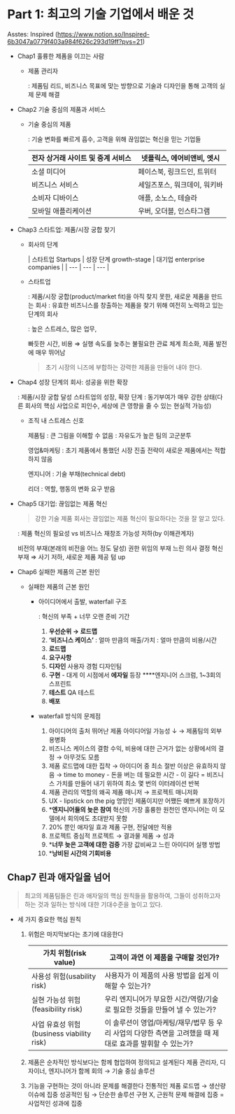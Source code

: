 # Part 1: 최고의 기술 기업에서 배운 것

Asstes: Inspired (https://www.notion.so/Inspired-6b3047a0779f403a984f626c293d19ff?pvs=21)

- Chap1 훌륭한 제품을 이끄는 사람
    - 제품 관리자
        
        : 제품팀 리드, 비즈니스 목표에 맞는 방향으로 기술과 디자인을 통해 고객의 실제 문제 해결
        
- Chap2 기술 중심의 제품과 서비스
    - 기술 중심의 제품
        
        : 기술 변화를 빠르게 흡수, 고객을 위해 끊임없는 혁신을 믿는 기업들
        
        | 전자 상거래 사이트 및 중계 서비스 | 넷플릭스, 에어비앤비, 엣시 |
        | --- | --- |
        | 소셜 미디어 | 페이스북, 링크드인, 트위터 |
        | 비즈니스 서비스 | 세일즈포스, 워크데이, 워키바 |
        | 소비자 디바이스 | 애플, 소노스, 테슬라 |
        | 모바일 애플리케이션 | 우버, 오더블, 인스타그램 |
- Chap3 스타트업: 제품/시장 궁합 찾기
    - 회사의 단계
        
        
        | 스타트업
        Startups |  성장 단계
        growth-stage | 대기업
        enterprise companies |
        | --- | --- | --- |
    - 스타트업
        
        : 제품/시장 궁합(product/market fit)을 아직 찾지 못한, 새로운 제품을 만드는 회사
        : 유효한 비즈니스를 창출하는 제품을 찾기 위해 여전히 노력하고 있는 단계의 회사
        
        : 높은 스트레스, 많은 업무, 
        
        빠듯한 시간, 비용
        ⇒ 실행 속도를 늦추는 불필요한 관료 체계 최소화, 제품 발전에 매우 뛰어남
        
        > 초기 시장의 니즈에 부합하는 강력한 제품을 만들어 내야 한다.
        > 
- Chap4 성장 단계의 회사: 성공을 위한 확장
    
    : 제품/시장 궁합 달성 스타트업의 성장, 확장 단계
    : 동기부여가 매우 강한 상태(다른 회사의 핵심  사업으로 피인수, 세상에 큰 영향을 줄 수 있는 현실적 가능성)
    
    - 조직 내 스트레스 신호
        
        제품팀
        : 큰 그림을 이해할 수 없음
        : 자유도가 높은 팀의 고군분투
        
        영업&마케팅
        : 초기 제품에서 통했던 시장 진출 전략이 새로운 제품에서는 적합하지 않음
        
        엔지니어
        : 기술 부채(technical debt)
        
        리더
        : 역할, 행동의 변화 요구 받음
        
- Chap5 대기업: 끊임없는 제품 혁신
    
    > 강한 기술 제품 회사는 끊임없는 제품 혁신이 필요하다는 것을 잘 알고 있다.
    > 
    
    : 제품 혁신의 필요성 vs 비즈니스 재창조 가능성 저하(by 이해관계자)
    
    비전의 부재(본래의 비전을 어느 정도 달성)
    권한 위임의 부재
    느린 의사 결정
    혁신 부재
    ⇒ 사기 저하, 새로운 제품 제공 텀 up
    
- Chap6 실패한 제품의 근본 원인
    - 실패한 제품의 근본 원인
        - 아이디어에서 출발, waterfall 구조
            
            : 혁신의 부족 + 너무 오랜 준비 기간
            
            1. **우선순위 → 로드맵**
            2. **‘비즈니스 케이스’**
            : 얼마 만큼의 매출/가치
            : 얼마 만큼의 비용/시간
            3. **로드맵**
            4. **요구사항**
            5. **디자인**
            사용자 경험 디자인팀
            6. **구현** - 대게 이 시점에서 **에자일** 등장
            ****엔지니어
            스크럼, 1~3회의 스프린트
            7. **테스트**
            QA 테스트
            8. **배포**
        - waterfall 방식의 문제점
            1. 아이디어의 출처
            뛰어난 제품 아이디어일 가능성 ↓
            → 제품팀의 외부 용병화
            2. 비즈니스 케이스의 결함
            수익, 비용에 대한 근거가 없는 상황에서의 결정
            → 아무것도 모름
            3. 제품 로드맵에 대한 집착
            → 아이디어 중 최소 절반 이상은 유효하지 않음
            → time to money - 돈을 버는 데 필요한 시간 - 이 길다
            = 비즈니스 가치를 만들어 내기 위하여 최소 몇 번의 이터레이션 반복
            4. 제품 관리의 역할의 왜곡
            제품 매니저 → 프로젝트 매니저화
            5. UX - lipstick on the pig
            엉망인 제품이지만 어쨌든 예쁘게 포장하기
            6. ***엔지니어들의 늦은 참여**
            혁신의 가장 훌륭한 원천인 엔지니어는 이 모델에서 회의에도 초대받지 못함
            7. 20% 뿐인 애자일 효과
            제품 구현, 전달에만 적용
            8. 프로젝트 중심적
            프로젝트 → 결과물
            제품 → 성과
            9. ***너무 늦은 고객에 대한 검증**
            가장 값비싸고 느린 아이디어 실행 방법
            10. ***낭비된 시간의 기회비용**

## Chap7 린과 애자일을 넘어

> 최고의 제품팀들은 린과 애자일의 핵심 원칙들을 활용하여, 그들이 성취하고자 하는 것과 일하는 방식에 대한 기대수준을 높이고 있다.
> 
- 세 가지 중요한 핵심 원칙
    1. 위험은 마지막보다는 초기에 대응한다
        
        
        | 가치 위험(risk value) | 고객이 과연 이 제품을 구매할 것인가? |
        | --- | --- |
        | 사용성 위험(usability risk) | 사용자가 이 제품의 사용 방법을 쉽게 이해할 수 있는가? |
        | 실현 가능성 위험(feasibility risk) | 우리 엔지니어가 부요한 시간/역량/기술로 필요한 것들을 만들어 낼 수 있는가? |
        | 사업 유효성 위험(business viability risk) | 이 솔루션이 영업/마케팅/재무/법무 등 우리 사업의 다양한 측면을 고려했을 때 제대로 효과를 발휘할 수 있는가? |
    2. 제품은 순차적인 방식보다는 함께 협업하여 정의되고 설계된다
    제품 관리자, 디자이너, 엔지니어가 함께 회의
    → 기술 중심 솔루션
    3. 기능을 구현하는 것이 아니라 문제를 해결한다
    전통적인 제품 로드맵 → 생산량 이슈에 집중
    성공적인 팀 → 단순한 솔루션 구현 X, 근원적 문제 해결에 집중 = 사업적인 성과에 집중